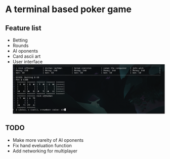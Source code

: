 # A terminal based poker game

## Feature list
- Betting
- Rounds
- AI oponents
- Card ascii art
- User interface
![Gameplay](/diagrams/gameplay.png)
## TODO
- Make more vareity of AI oponents
- Fix hand eveluation function
- Add networking for multiplayer

